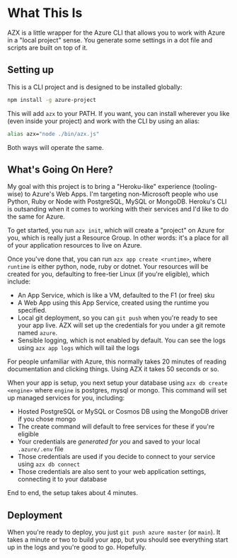# What This Is

AZX is a little wrapper for the Azure CLI that allows you to work with Azure in a "local project" sense. You generate some settings in a dot file and scripts are built on top of it.
 
## Setting up

This is a CLI project and is designed to be installed globally:

```sh
npm install -g azure-project
```

This will add `azx` to your PATH. If you want, you can install wherever you like (even inside your project) and work with the CLI by using an alias:

```sh
alias azx="node ./bin/azx.js"
```

Both ways will operate the same.

## What's Going On Here?

My goal with this project is to bring a "Heroku-like" experience (tooling-wise) to Azure's Web Apps. I'm targeting non-Microsoft people who use Python, Ruby or Node with PostgreSQL, MySQL or MongoDB. Heroku's CLI is outsanding when it comes to working with their services and I'd like to do the same for Azure.

To get started, you run `azx init`, which will create a "project" on Azure for you, which is really just a Resource Group. In other words: it's a place for all of your application resources to live on Azure.

Once you've done that, you can run `azx app create <runtime>`, where `runtime` is either python, node, ruby or dotnet. Your resources will be created for you, defaulting to free-tier Linux (if you're eligible), which include:

 - An App Service, which is like a VM, defaulted to the F1 (or free) sku
 - A Web App using this App Service, created using the runtime you specified. 
 - Local git deployment, so you can `git push` when you're ready to see your app live. AZX will set up the credentials for you under a git remote named `azure`.
 - Sensible logging, which is not enabled by default. You can see the logs using `azx app logs` which will tail the logs

For people unfamiliar with Azure, this normally takes 20 minutes of reading documentation and clicking things. Using AZX it takes 50 seconds or so.

When your app is setup, you next setup your database using `azx db create <engine>` where `engine` is postgres, mysql or mongo. This command will set up managed services for you, including:

 - Hosted PostgreSQL or MySQL or Cosmos DB using the MongoDB driver if you chose mongo
 - The create command will default to free services for these if you're eligible
 - Your credentials are _generated for you_ and saved to your local `.azure/.env` file
 - Those credentials are used if you decide to connect to your service using `azx db connect`
 - Those credentials are also sent to your web application settings, connecting it to your database

End to end, the setup takes about 4 minutes.

## Deployment

When you're ready to deploy, you just `git push azure master` (or `main`). It takes a minute or two to build your app, but you should see everything start up in the logs and you're good to go. Hopefully.
